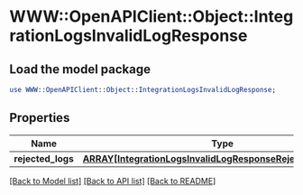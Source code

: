 # WWW::OpenAPIClient::Object::IntegrationLogsInvalidLogResponse

## Load the model package
```perl
use WWW::OpenAPIClient::Object::IntegrationLogsInvalidLogResponse;
```

## Properties
Name | Type | Description | Notes
------------ | ------------- | ------------- | -------------
**rejected_logs** | [**ARRAY[IntegrationLogsInvalidLogResponseRejectedLogsInner]**](IntegrationLogsInvalidLogResponseRejectedLogsInner.md) |  | [optional] 

[[Back to Model list]](../README.md#documentation-for-models) [[Back to API list]](../README.md#documentation-for-api-endpoints) [[Back to README]](../README.md)


